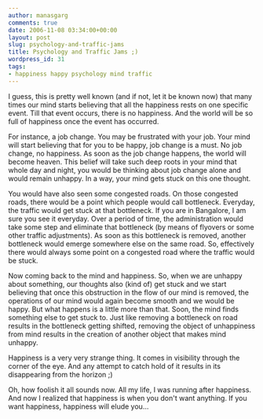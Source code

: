 ```yaml
---
author: manasgarg
comments: true
date: 2006-11-08 03:34:00+00:00
layout: post
slug: psychology-and-traffic-jams
title: Psychology and Traffic Jams ;)
wordpress_id: 31
tags:
- happiness happy psychology mind traffic
---
```


I guess, this is pretty well known (and if not, let it be known now) that many times our mind starts believing that all the happiness rests on one specific event. Till that event occurs, there is no happiness. And the world will be so full of happiness once the event has occurred.

For instance, a job change. You may be frustrated with your job. Your mind will start believing that for you to be happy, job change is a must. No job change, no happiness. As soon as the job change happens, the world will become heaven. This belief will take such deep roots in your mind that whole day and night, you would be thinking about job change alone and would remain unhappy. In a way, your mind gets stuck on this one thought.

You would have also seen some congested roads. On those congested roads, there would be a point which people would call bottleneck. Everyday, the traffic would get stuck at that bottleneck. If you are in Bangalore, I am sure you see it everyday. Over a period of time, the administration would take some step and eliminate that bottleneck (by means of flyovers or some other traffic adjustments). As soon as this bottleneck is removed, another bottleneck would emerge somewhere else on the same road. So, effectively there would always some point on a congested road where the traffic would be stuck.

Now coming back to the mind and happiness. So, when we are unhappy about something, our thoughts also (kind of) get stuck and we start believing that once this obstruction in the flow of our mind is removed, the operations of our mind would again become smooth and we would be happy. But what happens is a little more than that. Soon, the mind finds something else to get stuck to. Just like removing a bottleneck on road results in the bottleneck getting shifted, removing the object of unhappiness from mind results in the creation of another object that makes mind unhappy.

Happiness is a very very strange thing. It comes in visibility through the corner of the eye. And any attempt to catch hold of it results in its disappearing from the horizon ;)

Oh, how foolish it all sounds now. All my life, I was running after happiness. And now I realized that happiness is when you don't want anything. If you want happiness, happiness will elude you...
